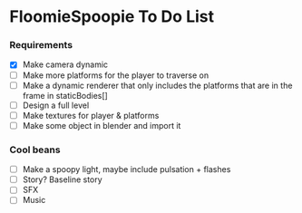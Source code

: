 # FloomieSpoopie To Do List

### Requirements
- [x] Make camera dynamic
- [ ] Make more platforms for the player to traverse on
- [ ] Make a dynamic renderer that only includes the platforms that are in the frame in staticBodies[]
- [ ] Design a full level
- [ ] Make textures for player & platforms
- [ ] Make some object in blender and import it

### Cool beans
- [ ] Make a spoopy light, maybe include pulsation + flashes
- [ ] Story? Baseline story
- [ ] SFX
- [ ] Music
